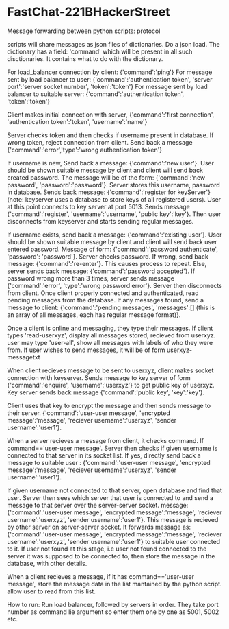 # FastChat-221BHackerStreet




Message forwarding between python scripts: protocol

scripts will share messages as json files of dictionaries. Do a json load. The dictionary has a field: 'command' which will be present in all such disctionaries. It contains what to do with the dictionary.


For load_balancer connection by client: {'command':'ping'}
For message sent by load balancer to user: {'command':'authentication token', 'server port':'server socket number', 'token':'token'} 
For message sent by load balancer to suitable server: {'command':'authentication token', 'token':'token'}


Client makes initial connection with server, {'command':'first connection', 'authentication token':'token', 'username':'name'} 


Server checks token and then checks if username present in database. 
If wrong token, reject connection from client. Send back a message {'command':'error','type':'wrong authentication token'}


If username is new, Send back a message: {'command':'new user'}. User should be shown suitable message by client and client will send back created password. The message will be of the form: {'command':'new password', 'password':'password'}. Server stores this username, password in database. Sends back message: {'command':'register for keyServer'} (note: keyserver uses a database to store keys of all registered users). 
User at this point connects to key server at port 5013. Sends message {'command':'register', 'username':'username', 'public key':'key'}.
Then user disconnects from keyserver and starts sending regular messages.

If username exists, send back a message: {'command':'existing user'}. User should be shown suitable message by client and client will send back user entered password. Message of form: {'command':'password authenticate', 'password': 'password'}. Server checks password. If wrong, send back message: {'command':'re-enter'}. This causes process to repeat. Else, server sends back message: {'command':'password accepted'}.
If password wrong more than 3 times, server sends message {'command':'error', 'type':'wrong password error'}. Server then disconnects from client.
Once client properly connected and authenticated, read pending messages from the database. If any messages found, send a message to client: {'command':'pending messages', 'messages':[] (this is an array of all messages, each has regular message format)}.

Once a client is online and messaging, they type their messages. If client types 'read-userxyz', display all messages stored, recieved from userxyz. user may type 'user-all', show all messages with labels of who they were from. If user wishes to send messages, it will be of form userxyz-messagetxt

When client recieves message to be sent to userxyz, client makes socket connection with keyserver. Sends message to key server of form {'command':'enquire', 'username':'userxyz'} to get public key of userxyz. Key server sends back message {'command':'public key', 'key':'key'}.


Client uses that key to encrypt the message and then sends message to their server. {'command':'user-user message', 'encrypted message':'message', 'reciever username':'userxyz', 'sender username':'user1'}.

When a server recieves a message from client, it checks command. If command=='user-user message'. Server then checks if given username is connected to that server in its socket list. If yes, directly send back a message to suitable user : {'command':'user-user message', 'encrypted message':'message', 'reciever username':'userxyz', 'sender username':'user1'}.

If given username not connected to that server, open database and find that user. Server then sees which server that user is connected to and send a message to that server over the server-server socket. message:{'command':'user-user message', 'encrypted message':'message', 'reciever username':'userxyz', 'sender username':'user1'}. This message is recieved by other server on server-server socket. It forwards message as:
{'command':'user-user message', 'encrypted message':'message', 'reciever username':'userxyz', 'sender username':'user1'} to suitable user connected to it. If user not found at this stage, i.e user not found connected to the server it was supposed to be connected to, then store the message in the database, with other details. 

When a client recieves a message, if it has command=='user-user message', store the message data in the list mantained by the python script. allow user to read from this list.






How to run:
Run load balancer, followed by servers in order. They take port number as command lie argument so enter them one by one as 5001, 5002 etc.


